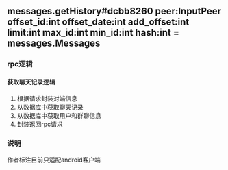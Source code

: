 ## messages.getHistory#dcbb8260 peer:InputPeer offset_id:int offset_date:int add_offset:int limit:int max_id:int min_id:int hash:int = messages.Messages

### rpc逻辑
#### 获取聊天记录逻辑
1. 根据请求封装对端信息
2. 从数据库中获取聊天记录
3. 从数据库中获取用户和群聊信息
4. 封装返回rpc请求

### 说明
作者标注目前只适配android客户端